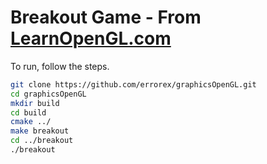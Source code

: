 # Breakout Game - From [LearnOpenGL.com](https://learnopengl.com/#!In-Practice/2D-Game/Breakout)

To run, follow the steps.

```sh
git clone https://github.com/errorex/graphicsOpenGL.git
cd graphicsOpenGL
mkdir build
cd build
cmake ../
make breakout
cd ../breakout
./breakout
```
